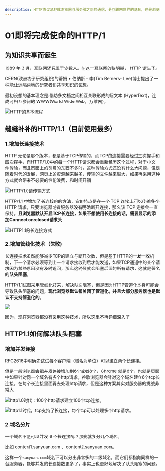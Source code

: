 ```yaml
---
description: HTTP协议承担成浏览器与服务器之间的通信，是互联网世界的基石，也是浏览器中最重要且使用最多的协议
---
```


# 01即将完成使命的HTTP/1

## 为知识共享而诞生

1989 年 3 月，互联网还只属于少数人。在这一互联网的黎明期， HTTP 诞生了。

CERN\(欧洲核子研究组织\)的蒂姆 • 伯纳斯 - 李\(Tim Berners- Lee\)博士提出了一种能让远隔两地的研究者们共享知识的设想。

最初设想的基本理念是:借助多文档之间相互关联形成的超文本 \(HyperText\)，连成可相互参阅的 WWW\(World Wide Web，万维网\)。

![HTTP&#x7684;&#x57FA;&#x672C;&#x6D41;&#x7A0B;](../../../.gitbook/assets/image%20%2890%29.png)

## 缝缝补补的HTTP/1.1（目前使用最多）

### 1.增加长连接技术

HTTP 无论是那个版本，都是基于TCP传输的，而TCP的连接需要经过三次握手和四次挥手，而HTTP/1.0中的每一个HTTP请求都会重新经历这个过程，对于小文件传输，而且页面上的引用的东西不多时，这种传输方式还没有什么大问题，但是随着时代的发展，网页上的资源越来越多，传输的文件越来越大，如果再采用这种方式就会带来不必要的性能浪费，和时间开销

![HTTP/1.0&#x8BF7;&#x4F20;&#x8F93;&#x65B9;&#x5F0F;](../../../.gitbook/assets/image%20%2891%29.png)

HTTP/1.1 中增加了长连接的的方法，它的特点是在一个 TCP 连接上可以传输多个 HTTP 请求，只要浏览器或者服务器没有明确断开连接，那么该 TCP 连接会一直保持。**且浏览器默认开启TCP长连接，如果不想使用长连接的话，需要显示的添加Connection:closed请求头**

![HTTP1.1&#x7684;&#x957F;&#x8FDE;&#x63A5;&#x65B9;&#x5F0F;](../../../.gitbook/assets/image%20%2888%29.png)

### 2.增加管线化技术（失败\)

长连接技术虽然能够减少TCP的建立与断开次数，但是基于HTTP的**一发一收**机制，下一个请求必须等到上一个请求接收到后才能发送，如果TCP通道中的某个请求因为某些原因没有及时返回，那么这时候就会阻塞后面的所有请求，这就是著名的**队头阻塞**。

HTTP/1.1试图采用管线化技来，解决队头阻塞，但是因为HTTP管道化本身可能会导致队头阻塞的问题，**现代浏览器默认都关闭了管道化，并且大部分服务器也是默认不支持管道化的**。

![](../../../.gitbook/assets/image%20%2893%29.png)

因为，现在浏览器都没有采用这种技术，所以这里不再详细深入了

## HTTP1.1如何解决队头阻塞

### 增加并发连接

RFC2616中明确先试试每个客户端（域名为单位）可以建立两个长连接。

但是一般浏览器会把并发连接增加到6个或者8个，Chrome 就是6个，也就是页面中如果针对同一个域名有多个http请求，谷歌浏览器会针对这个域名建立6个tcp长连接，在每个长连接里面再去处理http请求，但是这种方案其实对服务器的挑战非常大

![http1.0&#x65F6;&#x4EE3;&#xFF1A;100&#x4E2A;http&#x8BF7;&#x6C42;&#x5EFA;&#x7ACB;100&#x4E2A;tcp&#x8FDE;&#x63A5;&#x3002;](../../../.gitbook/assets/image%20%2889%29.png)

![http1.1&#x65F6;&#x4EE3;&#xFF0C;tcp&#x652F;&#x6301;&#x4E86;&#x957F;&#x8FDE;&#x63A5;&#xFF0C;&#x6BCF;&#x4E2A;tcp&#x53EF;&#x4EE5;&#x5904;&#x7406;&#x591A;&#x4E2A;http&#x8BF7;&#x6C42;&#x3002;](../../../.gitbook/assets/image%20%2892%29.png)

### 2.域名分片

一个域名不是可以并发 6 个长连接吗？那我就多分几个域名。

比如 content1.sanyuan.com 、content2.sanyuan.com。

这样一个`sanyuan.com`域名下可以分出非常多的二级域名，而它们都指向同样的一台服务器，能够并发的长连接数更多了，事实上也更好地解决了队头阻塞的问题。

